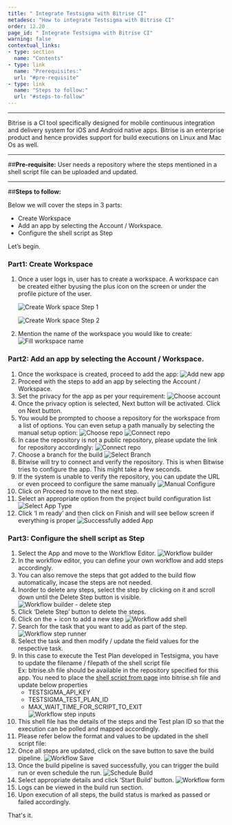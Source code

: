 ```yaml
---
title: " Integrate Testsigma with Bitrise CI"
metadesc: "How to integrate Testsigma with Bitrise CI"
order: 12.20
page_id: " Integrate Testsigma with Bitrise CI"
warning: false
contextual_links:
- type: section
  name: "Contents"
- type: link
  name: "Prerequisites:"
  url: "#pre-requisite"
- type: link
  name: "Steps to follow:"
  url: "#steps-to-follow"
---
```


---

Bitrise is a CI tool specifically designed for mobile continuous integration and delivery system for iOS and Android native apps. Bitrise is an enterprise product and hence provides support for build executions on Linux and Mac Os as well.
 
---
##**Pre-requisite:**
  User needs a repository where the steps mentioned in a shell script file can be uploaded and updated. 

---
##**Steps to follow:**

Below we will cover the steps in 3 parts:
* Create Workspace
* Add an app by selecting the Account / Workspace.
* Configure the shell script as Step

Let’s begin.


### Part1: Create Workspace
1. Once a user logs in, user has to create a workspace. A workspace can be created either byusing the plus icon on the screen or under the profile picture of the user.

   ![Create Work space Step 1](https://docs.testsigma.com/images/bitrise/bitrise-create-workplace-1.png)

   ![Create Work space Step 2](https://docs.testsigma.com/images/bitrise/bitrise-create-workplace-step-2.png)

2. Mention the name of the workspace you would like to create:
   ![Fill workspace name](https://docs.testsigma.com/images/bitrise/bitrise-workplace-form.png)



### Part2: Add an app by selecting the Account / Workspace.
1. Once the workspace is created, proceed to add the app:
   ![Add new app](https://docs.testsigma.com/images/bitrise/bitrise-add-app.png)
2. Proceed with the steps to add an app by selecting the Account / Workspace.
3. Set the privacy for the app as per your requirement:
   ![Choose account](https://docs.testsigma.com/images/bitrise/bitrise-set-app-privacy.png) 
4. Once the privacy option is selected, Next button will be activated. Click on Next button.
5. You would be prompted to choose a repository for the workspace from a list of options. You can even setup a path manually by selecting the manual setup option:
   ![Choose repo](https://docs.testsigma.com/images/bitrise/bitrise-github-repo-connect.png)
   ![Connect repo](https://docs.testsigma.com/images/bitrise/bitrise-github-repo.png)
6. In case the repository is not a public repository, please update the link for repository accordingly:
   ![Connect repo](https://docs.testsigma.com/images/bitrise/bitrise-github-private-confirm.png)
7. Choose a branch for the build
   ![Select Branch](https://docs.testsigma.com/images/bitrise/bitrise-github-branch-selection.png)
8. Bitwise will try to connect and verify the repository. This is when Bitwise tries to configure the app. This might take a few seconds.
9. If the system is unable to verify the repository, you can update the URL or even proceed to configure the same manually
   ![Manual Configure](https://docs.testsigma.com/images/bitrise/bitrise-automatic-configuration-failed.png)
10. Click on Proceed to move to the next step.
11. Select an appropriate option from the project build configuration list
    ![Select App Type](https://docs.testsigma.com/images/bitrise/bitrise-select-application-type.png)
12. Click ‘I m ready’ and then click on Finish and will see bellow screen if everything is proper
    ![Successfully added App](https://docs.testsigma.com/images/bitrise/bitrise-create-app.png)

### Part3: Configure the shell script as Step

1. Select the App and move to the Workflow Editor.
   ![Workflow builder](https://docs.testsigma.com/images/bitrise/bitrise-select-app.png)
2. In the workflow editor, you can define your own workflow and add steps accordingly.
3. You can also remove the steps that got added to the build flow automatically, incase the steps are not needed.
4. Inorder to delete any steps, select the step by clicking on it and scroll down until the Delete Step button is visible.
   ![Workflow builder - delete step](https://docs.testsigma.com/images/bitrise/bitrise-delete-step.png)
5. Click ‘Delete Step’ button to delete the steps.
6. Click on the + icon to add a new step
   ![Workflow add shell](https://docs.testsigma.com/images/bitrise/bitrise-add-shell-script.png)
7. Search for the task that you want to add as part of the step.
   ![Workflow step runner](https://docs.testsigma.com/images/bitrise/bitrise-add-script-runner.png)
8. Select the task and then modify / update the field values for the respective task.
9. In this case to execute the Test Plan developed in Testsigma, you have to update the filename / filepath of the shell script file
   <br/>Ex: bitrise.sh file should be available in the repository specified for this app. You need to place the [shell script from page](https://testsigma.com/docs/continuous-integration/shell-script/) into bitrise.sh file and update below properties
   - TESTSIGMA_API_KEY
   - TESTSIGMA_TEST_PLAN_ID <br/>
   - MAX_WAIT_TIME_FOR_SCRIPT_TO_EXIT <br/>
     ![Workflow step inputs](https://docs.testsigma.com/images/bitrise/bitrise-step-inputs.png)
10. This shell file has the details of the steps and the Test plan ID so that the execution can be polled and mapped accordingly.
11. Please refer below the format and values to be updated in the shell script file:
    <SHELL SCRIPT FILE>
12. Once all steps are updated, click on the save button to save the build pipeline.
    ![Workflow Save](https://docs.testsigma.com/images/bitrise/bitrise-save-workflow.png)
13. Once the build pipeline is saved successfully, you can trigger the build run or even schedule the run.
    ![Schedule Build](https://docs.testsigma.com/images/bitrise/bitrise-schedule-build.png)
14. Select appropriate details and click ‘Start Build’ button.
    ![Workflow form](https://docs.testsigma.com/images/bitrise/bitrise-build-form.png)
15. Logs can be viewed in the build run section.
16. Upon execution of all steps, the build status is marked as passed or failed accordingly.


That's it.